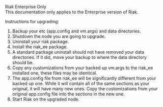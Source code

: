 <div class="info"><div class="title">Riak Enterprise Only</div>This documentation only applies to the Enterprise version of Riak.</div>

Instructions for upgrading:

  1. Backup your etc (app.config and vm.args) and data directories.
  2. Shutdown the node you are going to upgrade.
  3. Uninstall your riak package.
  4. Install the riak_ee package.
  5. A standard package uninstall should not have removed your data directories. If it did, move your backup to where the data directory should be.
  6. Copy any customizations from your backed up vm.args to the riak_ee installed one, these files may be identical.
  7. The app.config file from riak_ee will be significantly different from your backed up one. While it will contain all of the same sections as your original, it will have many new ones. Copy the customizations from your original app.config file into the sections in the new one.
  8. Start Riak on the upgraded node.
